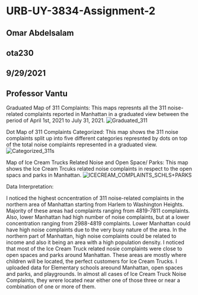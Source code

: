 # URB-UY-3834-Assignment-2
## Omar Abdelsalam
## ota230
## 9/29/2021
## Professor Vantu 

Graduated Map of 311 Complaints: 
This maps represnts all the 311 noise-related complaints reported in Manhattan in a graduated view between the period of April 1st, 2021 to July 31, 2021. 
![Graduated_311](https://user-images.githubusercontent.com/52751378/137824468-c8883cec-835e-44a5-86e9-677bc7160dcf.png)

Dot Map of 311 Complaints Categorized: 
This map shows the 311 noise complaints split up into five different categories represnted by dots on top of the total noise complaints represented in a graduated view. 
![Categorized_311s](https://user-images.githubusercontent.com/52751378/137824491-36915b3a-52b0-4ac3-8e95-4d47e2a20d05.png)

Map of Ice Cream Trucks Related Noise and Open Space/ Parks:
This map shows the Ice Cream Trcuks related noise complaints in respect to the open spacs and parks in Manhattan. 
![ICECREAM_COMPLAINTS_SCHLS+PARKS](https://user-images.githubusercontent.com/52751378/139091279-42ed5bca-d41e-4077-81fa-1b9ca485ee3a.png)

Data Interpretation: 

I noticed the highest ocncentration of 311 noise-related complaints in the northern area of Manhattan starting from Harlem to Washington Heights. Majority of these areas had complaints ranging from 4819-7811 complaints. Also, lower Manhattan had high number of noise complaints, but at a lower concentration ranging from 2988-4819 complaints. Lower Manhattan could have high noise complaints due to the very busy nature of the area. In the northern part of Manhattan, high noise complaints could be related to income and also it being an area with a high population density. 
I noticed that most of the Ice Cream Truck related nosie complaints were close to open spaces and parks around Manhattan. These areas are mostly where children will be located, the perfect customers for Ice Cream Trucks. I uploaded data for Elementary schools areound Manhattan, open spaces and parks, and playgrounds. In almost all cases of Ice Cream Truck Noise Complaints, they wrere located near either one of those three or near a combination of one or more of them.
